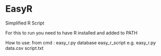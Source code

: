 # EasyR
Simplified R Script

For this to run you need to have R installed and added to PATH

How to use:
from cmd : easy_r.py database easy_r_script
e.g. easy_r.py data.csv script.txt
